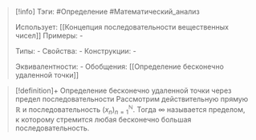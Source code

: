 > [!info]
> Тэги: #Определение #Математический_анализ   
> 
> Использует: [[Концепция последовательности вещественных чисел]]
> Примеры: *-*
> 
> Типы: *-*
> Свойства: *-*
> Конструкции: *-*
> 
> Эквивалентности: *-*
> Обобщения: [[Определение бесконечно удаленной точки]]

> [!definition]+ Определение бесконечно удаленной точки через предел последовательности
> Рассмотрим действительную прямую $\mathbb{R}$ и последовательность $(x_n)_{n=1}^{\mathbb N}$. Тогда $\infty$ называется пределом, к которому стремится любая бесконечно большая последовательность.  